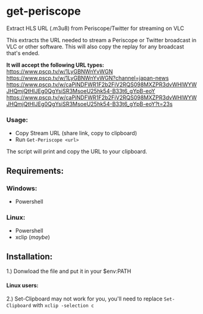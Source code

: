 # get-periscope
Extract HLS URL (.m3u8) from Periscope/Twitter for streaming on VLC

This extracts the URL needed to stream a Periscope or Twitter broadcast in VLC or other software.
This will also copy the replay for any broadcast that's ended. 

**It will accept the following URL types:**
https://www.pscp.tv/w/1LyGBNWnYvWGN
https://www.pscp.tv/w/1LyGBNWnYvWGN?channel=japan-news
https://www.pscp.tv/w/caPiNDFWR1F2b2FiV2RQS098MXZPR3dvWHlWYWJHQmjQtHIJEg0QgYsiSR3MsoeU25hk54-B33t6_gYpB-eoY
https://www.pscp.tv/w/caPiNDFWR1F2b2FiV2RQS098MXZPR3dvWHlWYWJHQmjQtHIJEg0QgYsiSR3MsoeU25hk54-B33t6_gYpB-eoY?t=23s


### Usage: ###
* Copy Stream URL (share link, copy to clipboard)  
* Run `Get-Periscope <url>` 

The script will print and copy the URL to your clipboard. 



## Requirements: ##  
### Windows: ### 
* Powershell

### Linux:  ### 
* Powershell  
* xclip (*maybe*)  


## Installation:  ##

1.) Donwload the file and put it in your $env:PATH  

#### Linux users:  #### 
2.) Set-Clipboard may not work for you, you'll need to replace `Set-Clipboard` with `xclip -selection c`

